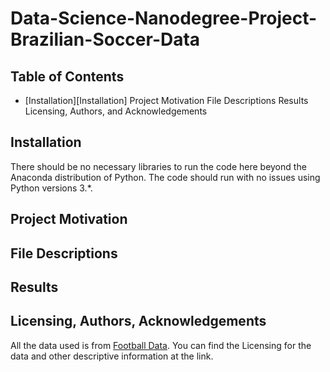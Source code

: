 # Data-Science-Nanodegree-Project-Brazilian-Soccer-Data
## Table of Contents
* [Installation][Installation]
Project Motivation
File Descriptions
Results
Licensing, Authors, and Acknowledgements
## Installation
There should be no necessary libraries to run the code here beyond the Anaconda distribution of Python. The code should run with no issues using Python versions 3.*.

## Project Motivation

## File Descriptions

## Results

## Licensing, Authors, Acknowledgements
All the data used is from [Football Data](https://www.football-data.co.uk/brazil.php). You can find the Licensing for the data and other descriptive information at the link.